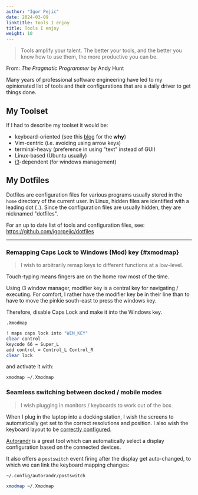 ```yaml
---
author: "Igor Pejic"
date: 2024-03-09
linktitle: Tools I enjoy
title: Tools I enjoy
weight: 10
---
```


> Tools amplify your talent. The better your tools, and the better you know how to use them, the more productive you can be.

From: _The Pragmatic Programmer_ by Andy Hunt

Many years of professional software engineering have led to my opinionated list of tools and their configurations that are a daily driver to get things done.

## My Toolset

If I had to describe my toolset it would be:
- keyboard-oriented (see this [blog](https://www.codementor.io/@igorpejic/it-s-time-to-stop-using-the-mouse-hg895pcbh) for the **why**)
- Vim-centric (i.e. avoiding using arrow keys)
- terminal-heavy (preference in using "text" instead of GUI)
- Linux-based (Ubuntu usually)
- [i3](https://i3wm.org/)-dependent (for windows management)

## My Dotfiles

Dotfiles are configuration files for various programs usually stored in the `home` directory of the current user.
In Linux, hidden files are identified with a leading dot (`.`). Since the configuration files are usually hidden, they are nicknamed "dotfiles".

For an up to date list of tools and configuration files, see:
https://github.com/igorpejic/dotfiles


---

### Remapping Caps Lock to Windows (Mod) key {#xmodmap}

> I wish to arbitrarily remap keys to different functions at a low-level.

Touch-typing means fingers are on the home row most of the time.

Using i3 window manager, modifier key is a central key for navigating / executing.
For comfort, I rather have the modifier key be in their line than to have to move the pinkie south-east to press the windows key.

Therefore, disable Caps Lock and make it into the Windows key.

`.Xmodmap`
```bash
! maps caps lock into "WIN_KEY"
clear control
keycode 66 = Super_L
add control = Control_L Control_R
clear lock
```

and activate it with:
```
xmodmap ~/.Xmodmap
```

### Seamless switching between docked / mobile modes

> I wish plugging in monitors / keyboards to work out of the box.

When I plug in the laptop into a docking station, I wish the screens to automatically get set to the correct resolutions and position.
I also wish the keyboard layout to be [correctly configured](#xmodmap).

[Autorandr](https://github.com/phillipberndt/autorandr) is a great tool which can automatically select a display configuration based on the connected devices.

It also offers a `postswitch` event firing after the display get auto-changed, to which we can link the keyboard mapping changes:

`~/.config/autorandr/postswitch`

```bash
xmodmap ~/.Xmodmap
```
